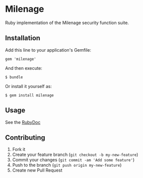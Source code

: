 # Milenage

Ruby implementation of the Milenage security function suite.

## Installation

Add this line to your application's Gemfile:

    gem 'milenage'

And then execute:

    $ bundle

Or install it yourself as:

    $ gem install milenage

## Usage

See the [RubyDoc](http://rubydoc.info/gems/milenage/1.0.0/frames)

## Contributing

1. Fork it
2. Create your feature branch (`git checkout -b my-new-feature`)
3. Commit your changes (`git commit -am 'Add some feature'`)
4. Push to the branch (`git push origin my-new-feature`)
5. Create new Pull Request
